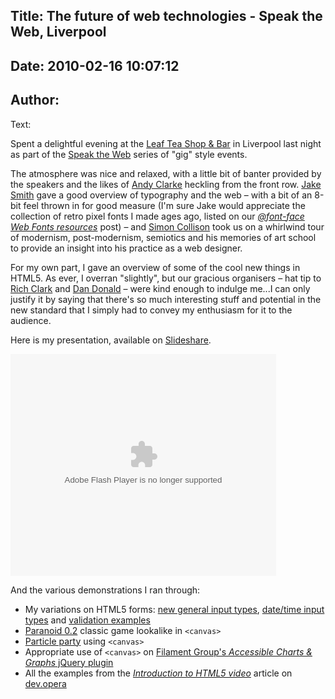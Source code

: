Title: The future of web technologies - Speak the Web, Liverpool
----
Date: 2010-02-16 10:07:12
----
Author: 
----
Text:

<p>Spent a delightful evening at the <a href="http://www.thisisleaf.co.uk/">Leaf Tea Shop &amp; Bar</a> in Liverpool last night as part of the <a href="http://speaktheweb.org/">Speak the Web</a> series of &quot;gig&quot; style events.</p>
<p>The atmosphere was nice and relaxed, with a little bit of banter provided by the speakers and the likes of <a href="http://www.stuffandnonsense.co.uk/">Andy Clarke</a> heckling from the front row. <a href="http://www.systemerror.co.uk/">Jake Smith</a> gave a good overview of typography and the web – with a bit of an 8-bit feel thrown in for good measure (I&#39;m sure Jake would appreciate the collection of retro pixel fonts I made ages ago, listed on our <a href="http://my.opera.com/ODIN/blog/font-face-web-fonts-resources"><cite>@font-face Web Fonts resources</cite></a> post) – and <a href="http://colly.com/">Simon Collison</a> took us on a whirlwind tour of modernism, post-modernism, semiotics and his memories of art school to provide an insight into his practice as a web designer.</p>
<p>For my own part, I gave an overview of some of the cool new things in HTML5. As ever, I overran &quot;slightly&quot;, but our gracious organisers – hat tip to <a href="http://richclarkdesign.com/">Rich Clark</a> and <a href="http://hereinthehive.com/">Dan Donald</a> – were kind enough to indulge me...I can only justify it by saying that there&#39;s so much interesting stuff and potential in the new standard that I simply had to convey my enthusiasm for it to the audience.</p>
<p>Here is my presentation, available on <a href="http://www.slideshare.net/redux/speak-the-web-15022010">Slideshare</a>.</p>
<object width="425" height="355"><param name="movie" value="http://static.slidesharecdn.com/swf/ssplayer2.swf?doc=speaktheweb15-02-2010-100215074929-phpapp02&amp;stripped_title=speak-the-web-15022010" /><param name="allowFullScreen" value="true" /><param name="allowScriptAccess" value="never" /><embed src="http://static.slidesharecdn.com/swf/ssplayer2.swf?doc=speaktheweb15-02-2010-100215074929-phpapp02&amp;stripped_title=speak-the-web-15022010" type="application/x-shockwave-flash" allowfullscreen="true" width="425" height="355" allowscriptaccess="never" /></object>
<p>And the various demonstrations I ran through:</p>
<ul>
<li>My variations on HTML5 forms: <a href="http://people.opera.com/patrickl/experiments/forms/newtypes">new general input types</a>, <a href="http://people.opera.com/patrickl/experiments/forms/date-time">date/time input types</a> and <a href="http://people.opera.com/patrickl/experiments/forms/validation">validation examples</a></li>
<li><a href="http://www.splintered.co.uk/experiments/archives/paranoid_0.2/">Paranoid 0.2</a> classic game lookalike in <code>&lt;canvas&gt;</code></li>
<li><a href="http://people.opera.com/patrickl/experiments/canvas/particle/2/">Particle party</a> using <code>&lt;canvas&gt;</code></li>
<li>Appropriate use of <code>&lt;canvas&gt;</code> on <a href="http://www.filamentgroup.com/lab/jquery_visualize_plugin_accessible_charts_graphs_from_tables_html5_canvas/">Filament Group&#39;s <cite>Accessible Charts &amp; Graphs</cite> jQuery plugin</a></li>
<li>All the examples from the <a href="http://dev.opera.com/articles/view/introduction-html5-video/"><cite>Introduction to HTML5 video</cite></a> article on <a href="http://dev.opera.com">dev.opera</a></li>
</ul>
